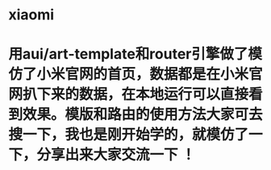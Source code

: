 # xiaomi
# 用aui/art-template和router引擎做了模仿了小米官网的首页，数据都是在小米官网扒下来的数据，在本地运行可以直接看到效果。模版和路由的使用方法大家可去搜一下，我也是刚开始学的，就模仿了一下，分享出来大家交流一下 ！